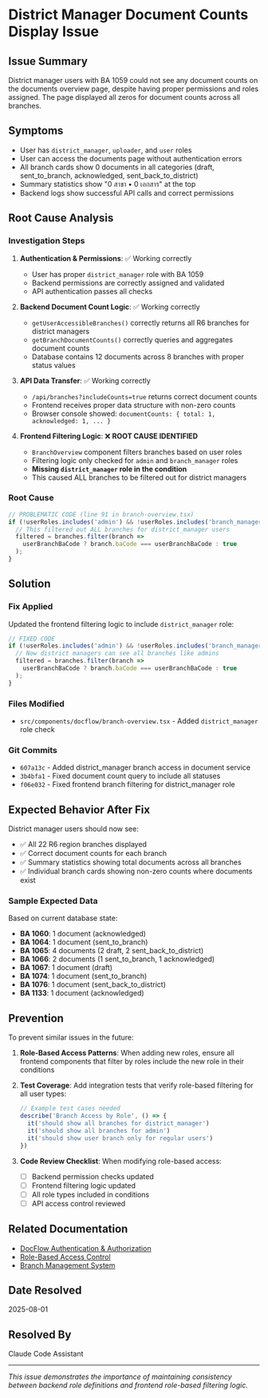 # District Manager Document Counts Display Issue

## Issue Summary
District manager users with BA 1059 could not see any document counts on the documents overview page, despite having proper permissions and roles assigned. The page displayed all zeros for document counts across all branches.

## Symptoms
- User has `district_manager`, `uploader`, and `user` roles
- User can access the documents page without authentication errors
- All branch cards show 0 documents in all categories (draft, sent_to_branch, acknowledged, sent_back_to_district)
- Summary statistics show "0 สาขา • 0 เอกสาร" at the top
- Backend logs show successful API calls and correct permissions

## Root Cause Analysis

### Investigation Steps
1. **Authentication & Permissions**: ✅ Working correctly
   - User has proper `district_manager` role with BA 1059
   - Backend permissions are correctly assigned and validated
   - API authentication passes all checks

2. **Backend Document Count Logic**: ✅ Working correctly
   - `getUserAccessibleBranches()` correctly returns all R6 branches for district managers
   - `getBranchDocumentCounts()` correctly queries and aggregates document counts
   - Database contains 12 documents across 8 branches with proper status values

3. **API Data Transfer**: ✅ Working correctly
   - `/api/branches?includeCounts=true` returns correct document counts
   - Frontend receives proper data structure with non-zero counts
   - Browser console showed: `documentCounts: { total: 1, acknowledged: 1, ... }`

4. **Frontend Filtering Logic**: ❌ **ROOT CAUSE IDENTIFIED**
   - `BranchOverview` component filters branches based on user roles
   - Filtering logic only checked for `admin` and `branch_manager` roles
   - **Missing `district_manager` role in the condition**
   - This caused ALL branches to be filtered out for district managers

### Root Cause
```typescript
// PROBLEMATIC CODE (line 91 in branch-overview.tsx)
if (!userRoles.includes('admin') && !userRoles.includes('branch_manager')) {
  // This filtered out ALL branches for district_manager users
  filtered = branches.filter(branch => 
    userBranchBaCode ? branch.baCode === userBranchBaCode : true
  );
}
```

## Solution

### Fix Applied
Updated the frontend filtering logic to include `district_manager` role:

```typescript
// FIXED CODE
if (!userRoles.includes('admin') && !userRoles.includes('branch_manager') && !userRoles.includes('district_manager')) {
  // Now district managers can see all branches like admins
  filtered = branches.filter(branch => 
    userBranchBaCode ? branch.baCode === userBranchBaCode : true
  );
}
```

### Files Modified
- `src/components/docflow/branch-overview.tsx` - Added `district_manager` role check

### Git Commits
- `607a13c` - Added district_manager branch access in document service
- `3b4bfa1` - Fixed document count query to include all statuses  
- `f06e032` - Fixed frontend branch filtering for district_manager role

## Expected Behavior After Fix
District manager users should now see:
- ✅ All 22 R6 region branches displayed
- ✅ Correct document counts for each branch
- ✅ Summary statistics showing total documents across all branches
- ✅ Individual branch cards showing non-zero counts where documents exist

### Sample Expected Data
Based on current database state:
- **BA 1060**: 1 document (acknowledged)
- **BA 1064**: 1 document (sent_to_branch)
- **BA 1065**: 4 documents (2 draft, 2 sent_back_to_district)
- **BA 1066**: 2 documents (1 sent_to_branch, 1 acknowledged)
- **BA 1067**: 1 document (draft)
- **BA 1074**: 1 document (sent_to_branch)
- **BA 1076**: 1 document (sent_back_to_district)
- **BA 1133**: 1 document (acknowledged)

## Prevention
To prevent similar issues in the future:

1. **Role-Based Access Patterns**: When adding new roles, ensure all frontend components that filter by roles include the new role in their conditions

2. **Test Coverage**: Add integration tests that verify role-based filtering for all user types:
   ```typescript
   // Example test cases needed
   describe('Branch Access by Role', () => {
     it('should show all branches for district_manager')
     it('should show all branches for admin') 
     it('should show user branch only for regular users')
   })
   ```

3. **Code Review Checklist**: When modifying role-based access:
   - [ ] Backend permission checks updated
   - [ ] Frontend filtering logic updated
   - [ ] All role types included in conditions
   - [ ] API access control reviewed

## Related Documentation
- [DocFlow Authentication & Authorization](../auth/docflow-auth.md)
- [Role-Based Access Control](../auth/rbac.md)
- [Branch Management System](../features/branch-management.md)

## Date Resolved
2025-08-01

## Resolved By
Claude Code Assistant

---
*This issue demonstrates the importance of maintaining consistency between backend role definitions and frontend role-based filtering logic.*